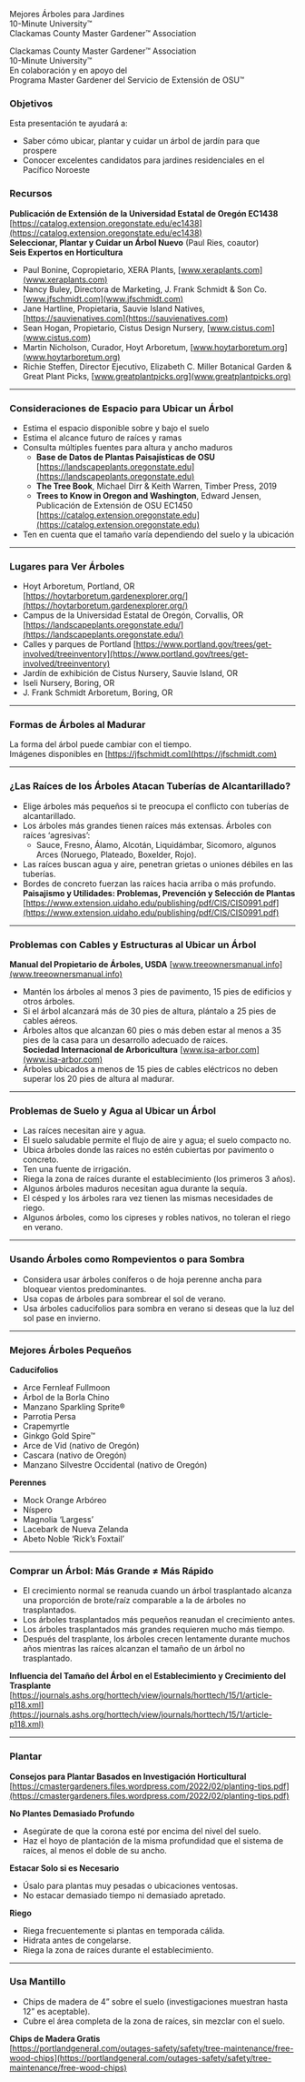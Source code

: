 Mejores Árboles para Jardines  
10-Minute University™  
Clackamas County Master Gardener™ Association  

Clackamas County Master Gardener™ Association  
10-Minute University™  
En colaboración y en apoyo del  
Programa Master Gardener del Servicio de Extensión de OSU™  

### Objetivos  
Esta presentación te ayudará a:  
- Saber cómo ubicar, plantar y cuidar un árbol de jardín para que prospere  
- Conocer excelentes candidatos para jardines residenciales en el Pacífico Noroeste  

### Recursos  
**Publicación de Extensión de la Universidad Estatal de Oregón EC1438**  
[https://catalog.extension.oregonstate.edu/ec1438](https://catalog.extension.oregonstate.edu/ec1438)  
**Seleccionar, Plantar y Cuidar un Árbol Nuevo** (Paul Ries, coautor)  
**Seis Expertos en Horticultura**  
- Paul Bonine, Copropietario, XERA Plants, [www.xeraplants.com](www.xeraplants.com)  
- Nancy Buley, Directora de Marketing, J. Frank Schmidt & Son Co. [www.jfschmidt.com](www.jfschmidt.com)  
- Jane Hartline, Propietaria, Sauvie Island Natives, [https://sauvienatives.com](https://sauvienatives.com)  
- Sean Hogan, Propietario, Cistus Design Nursery, [www.cistus.com](www.cistus.com)  
- Martin Nicholson, Curador, Hoyt Arboretum, [www.hoytarboretum.org](www.hoytarboretum.org)  
- Richie Steffen, Director Ejecutivo, Elizabeth C. Miller Botanical Garden & Great Plant Picks, [www.greatplantpicks.org](www.greatplantpicks.org)  

---

### Consideraciones de Espacio para Ubicar un Árbol  
- Estima el espacio disponible sobre y bajo el suelo  
- Estima el alcance futuro de raíces y ramas  
- Consulta múltiples fuentes para altura y ancho maduros  
  - **Base de Datos de Plantas Paisajísticas de OSU** [https://landscapeplants.oregonstate.edu](https://landscapeplants.oregonstate.edu)  
  - **The Tree Book**, Michael Dirr & Keith Warren, Timber Press, 2019  
  - **Trees to Know in Oregon and Washington**, Edward Jensen, Publicación de Extensión de OSU EC1450 [https://catalog.extension.oregonstate.edu](https://catalog.extension.oregonstate.edu)  
- Ten en cuenta que el tamaño varía dependiendo del suelo y la ubicación  

---

### Lugares para Ver Árboles  
- Hoyt Arboretum, Portland, OR [https://hoytarboretum.gardenexplorer.org/](https://hoytarboretum.gardenexplorer.org/)  
- Campus de la Universidad Estatal de Oregón, Corvallis, OR [https://landscapeplants.oregonstate.edu/](https://landscapeplants.oregonstate.edu/)  
- Calles y parques de Portland [https://www.portland.gov/trees/get-involved/treeinventory](https://www.portland.gov/trees/get-involved/treeinventory)  
- Jardín de exhibición de Cistus Nursery, Sauvie Island, OR  
- Iseli Nursery, Boring, OR  
- J. Frank Schmidt Arboretum, Boring, OR  

---

### Formas de Árboles al Madurar  
La forma del árbol puede cambiar con el tiempo.  
Imágenes disponibles en [https://jfschmidt.com](https://jfschmidt.com)  

---

### ¿Las Raíces de los Árboles Atacan Tuberías de Alcantarillado?  
- Elige árboles más pequeños si te preocupa el conflicto con tuberías de alcantarillado.  
- Los árboles más grandes tienen raíces más extensas. Árboles con raíces ‘agresivas’:  
  - Sauce, Fresno, Álamo, Alcotán, Liquidámbar, Sicomoro, algunos Arces (Noruego, Plateado, Boxelder, Rojo).  
- Las raíces buscan agua y aire, penetran grietas o uniones débiles en las tuberías.  
- Bordes de concreto fuerzan las raíces hacia arriba o más profundo.  
**Paisajismo y Utilidades: Problemas, Prevención y Selección de Plantas**  
[https://www.extension.uidaho.edu/publishing/pdf/CIS/CIS0991.pdf](https://www.extension.uidaho.edu/publishing/pdf/CIS/CIS0991.pdf)  

---

### Problemas con Cables y Estructuras al Ubicar un Árbol  
**Manual del Propietario de Árboles, USDA** [www.treeownersmanual.info](www.treeownersmanual.info)  
- Mantén los árboles al menos 3 pies de pavimento, 15 pies de edificios y otros árboles.  
- Si el árbol alcanzará más de 30 pies de altura, plántalo a 25 pies de cables aéreos.  
- Árboles altos que alcanzan 60 pies o más deben estar al menos a 35 pies de la casa para un desarrollo adecuado de raíces.  
**Sociedad Internacional de Arboricultura** [www.isa-arbor.com](www.isa-arbor.com)  
- Árboles ubicados a menos de 15 pies de cables eléctricos no deben superar los 20 pies de altura al madurar.  

---

### Problemas de Suelo y Agua al Ubicar un Árbol  
- Las raíces necesitan aire y agua.  
- El suelo saludable permite el flujo de aire y agua; el suelo compacto no.  
- Ubica árboles donde las raíces no estén cubiertas por pavimento o concreto.  
- Ten una fuente de irrigación.  
- Riega la zona de raíces durante el establecimiento (los primeros 3 años).  
- Algunos árboles maduros necesitan agua durante la sequía.  
- El césped y los árboles rara vez tienen las mismas necesidades de riego.  
- Algunos árboles, como los cipreses y robles nativos, no toleran el riego en verano.  

---

### Usando Árboles como Rompevientos o para Sombra  
- Considera usar árboles coníferos o de hoja perenne ancha para bloquear vientos predominantes.  
- Usa copas de árboles para sombrear el sol de verano.  
- Usa árboles caducifolios para sombra en verano si deseas que la luz del sol pase en invierno.  

---

### Mejores Árboles Pequeños  
**Caducifolios**  
- Arce Fernleaf Fullmoon  
- Árbol de la Borla Chino  
- Manzano Sparkling Sprite®  
- Parrotia Persa  
- Crapemyrtle  
- Ginkgo Gold Spire™  
- Arce de Vid (nativo de Oregón)  
- Cascara (nativo de Oregón)  
- Manzano Silvestre Occidental (nativo de Oregón)  

**Perennes**  
- Mock Orange Arbóreo  
- Níspero  
- Magnolia ‘Largess’  
- Lacebark de Nueva Zelanda  
- Abeto Noble ‘Rick’s Foxtail’  

---

### Comprar un Árbol: Más Grande ≠ Más Rápido  
- El crecimiento normal se reanuda cuando un árbol trasplantado alcanza una proporción de brote/raíz comparable a la de árboles no trasplantados.  
- Los árboles trasplantados más pequeños reanudan el crecimiento antes.  
- Los árboles trasplantados más grandes requieren mucho más tiempo.  
- Después del trasplante, los árboles crecen lentamente durante muchos años mientras las raíces alcanzan el tamaño de un árbol no trasplantado.  

**Influencia del Tamaño del Árbol en el Establecimiento y Crecimiento del Trasplante**  
[https://journals.ashs.org/horttech/view/journals/horttech/15/1/article-p118.xml](https://journals.ashs.org/horttech/view/journals/horttech/15/1/article-p118.xml)  

---

### Plantar  
**Consejos para Plantar Basados en Investigación Horticultural**  
[https://cmastergardeners.files.wordpress.com/2022/02/planting-tips.pdf](https://cmastergardeners.files.wordpress.com/2022/02/planting-tips.pdf)  

**No Plantes Demasiado Profundo**  
- Asegúrate de que la corona esté por encima del nivel del suelo.  
- Haz el hoyo de plantación de la misma profundidad que el sistema de raíces, al menos el doble de su ancho.  

**Estacar Solo si es Necesario**  
- Úsalo para plantas muy pesadas o ubicaciones ventosas.  
- No estacar demasiado tiempo ni demasiado apretado.  

**Riego**  
- Riega frecuentemente si plantas en temporada cálida.  
- Hidrata antes de congelarse.  
- Riega la zona de raíces durante el establecimiento.  

---

### Usa Mantillo  
- Chips de madera de 4” sobre el suelo (investigaciones muestran hasta 12” es aceptable).  
- Cubre el área completa de la zona de raíces, sin mezclar con el suelo.  

**Chips de Madera Gratis**  
[https://portlandgeneral.com/outages-safety/safety/tree-maintenance/free-wood-chips](https://portlandgeneral.com/outages-safety/safety/tree-maintenance/free-wood-chips)  